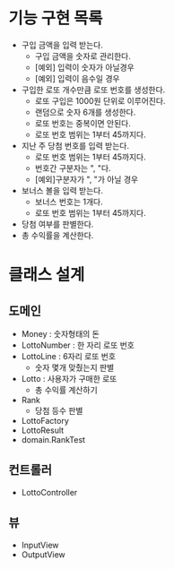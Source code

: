 # 기능 구현 목록
- 구입 금액을 입력 받는다.
    - 구입 금액을 숫자로 관리한다.
    - [예외] 입력이 숫자가 아닐경우
    - [예외] 입력이 음수일 경우
- 구입한 로또 개수만큼 로또 번호를 생성한다.
    - 로또 구입은 1000원 단위로 이루어진다. 
    - 랜덤으로 숫자 6개를 생성한다.
    - 로또 번호는 중복이면 안된다.
    - 로또 번호 범위는 1부터 45까지다.
- 지난 주 당첨 번호를 입력 받는다.
    - 로또 번호 범위는 1부터 45까지다.
    - 번호간 구분자는 ", "다.
    - [예외]구분자가 ", "가 아닐 경우
- 보너스 볼을 입력 받는다.
    - 보너스 번호는 1개다.
    - 로또 번호 범위는 1부터 45까지다.
- 당첨 여부를 판별한다.
- 총 수익률을 계산한다.

# 클래스 설계
## 도메인
- Money : 숫자형태의 돈
- LottoNumber : 한 자리 로또 번호
- LottoLine : 6자리 로또 번호
  - 숫자 몇개 맞췄는지 판별
- Lotto : 사용자가 구매한 로또
  - 총 수익률 계산하기
- Rank
  - 당첨 등수 판별
- LottoFactory
- LottoResult
- domain.RankTest

## 컨트롤러
- LottoController
## 뷰
- InputView
- OutputView